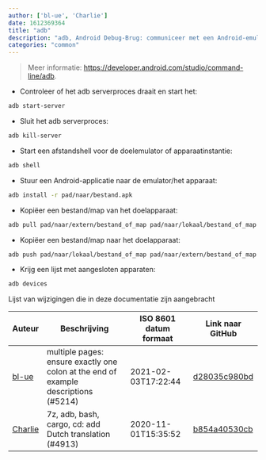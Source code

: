 ```yaml
---
author: ['bl-ue', 'Charlie']
date: 1612369364
title: "adb"
description: "adb, Android Debug-Brug: communiceer met een Android-emulator of een aangesloten Android-apparaat."
categories: "common"
---
```

> Meer informatie: <https://developer.android.com/studio/command-line/adb>.

- Controleer of het adb serverproces draait en start het:

```bash
adb start-server
```

- Sluit het adb serverproces:

```bash
adb kill-server
```

- Start een afstandshell voor de doelemulator of apparaatinstantie:

```bash
adb shell
```

- Stuur een Android-applicatie naar de emulator/het apparaat:

```bash
adb install -r pad/naar/bestand.apk
```

- Kopiëer een bestand/map van het doelapparaat:

```bash
adb pull pad/naar/extern/bestand_of_map pad/naar/lokaal/bestand_of_map
```

- Kopiëer een bestand/map naar het doelapparaat:

```bash
adb push pad/naar/lokaal/bestand_of_map pad/naar/extern/bestand_of_map
```

- Krijg een lijst met aangesloten apparaten:

```bash
adb devices
```
Lijst van wijzigingen die in deze documentatie zijn aangebracht


Auteur | Beschrijving | ISO 8601 datum formaat | Link naar GitHub
------|-----|-----|-----
[bl-ue](mailto:54780737+bl-ue@users.noreply.github.com) | multiple pages: ensure exactly one colon at the end of example descriptions (#5214) | 2021-02-03T17:22:44 | [d28035c980bd](https://github.com/tldr-pages/tldr/commit/d28035c980bde01b9168e76442fe564dc82ae5b7)
[Charlie](mailto:10348289+Cxarli@users.noreply.github.com) | 7z, adb, bash, cargo, cd: add Dutch translation (#4913) | 2020-11-01T15:35:52 | [b854a40530cb](https://github.com/tldr-pages/tldr/commit/b854a40530cbc5895537147ea2fb16d038003e83)

